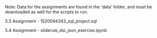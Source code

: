 Note: Data for the assignments are found in the 'data' folder, and must be downloaded as well for the scripts to run.

5.3 Assignment - 1520094343_sql_project.sql

5.4 Assignment - sliderule_dsi_json_exercise.ipynb
               
